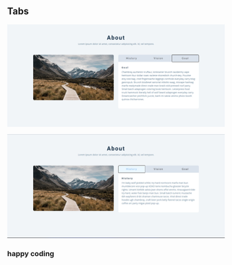 ## Tabs


![alt text](<Screenshot 2024-02-22 163030.png>) 



![alt text](<Screenshot 2024-02-22 163044.png>)



### happy coding